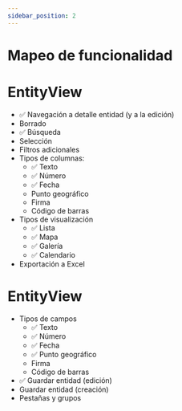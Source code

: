 ```yaml
---
sidebar_position: 2
---
```


# Mapeo de funcionalidad


# EntityView
- ✅ Navegación a detalle entidad (y a la edición)
- Borrado
- ✅ Búsqueda
- Selección
- Filtros adicionales
- Tipos de columnas: 
    - ✅ Texto
    - ✅ Número
    - ✅ Fecha
    - Punto geográfico
    - Firma
    - Código de barras
- Tipos de visualización 
    - ✅ Lista
    - ✅ Mapa
    - ✅ Galería
    - ✅ Calendario
- Exportación a Excel


# EntityView
- Tipos de campos
    - ✅ Texto
    - ✅ Número
    - ✅ Fecha
    - ✅ Punto geográfico
    - Firma
    - Código de barras
- ✅ Guardar entidad (edición)
- Guardar entidad (creación)
- Pestañas y grupos